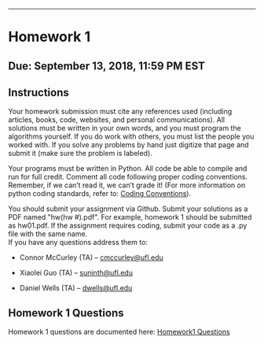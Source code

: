 ---
# Homework 1

## Due: September 13, 2018, 11:59 PM EST

## Instructions

Your homework submission must cite any references used (including
articles, books, code, websites, and personal communications). All
solutions must be written in your own words, and you must program the
algorithms yourself. If you do work with others, you must list the
people you worked with. If you solve any problems by hand just digitize
that page and submit it (make sure the problem is labeled).

Your programs must be written in Python. All code be able to compile and
run for full credit. Comment all code following proper coding
conventions. Remember, if we can’t read it, we can’t grade it! (For more
information on python coding standards, refer to: [Coding Conventions](https://www.python.org/dev/peps/pep-0008/)).

You should submit your assignment via Github. Submit your solutions as a
PDF named "hw(hw #).pdf". For example, homework 1 should be submitted
as hw01.pdf. If the assignment requires coding, submit your code as a
.py file with the same name.\
If you have any questions address them to:

-   Connor McCurley (TA) – cmccurley@ufl.edu

-   Xiaolei Guo (TA) – suninth@ufl.edu

-   Daniel Wells (TA) – dwells@ufl.edu

## Homework 1 Questions

Homework 1 questions are documented here: [Homework1 Questions]()


